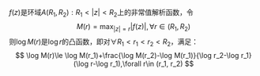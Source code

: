 $f(z)$是环域$A(R_1, R_2):R_1<|z|<R_2$上的非常值解析函数，令
$$
M(r)=\max_{|z|=r}|f(z)|,\forall r\in(R_1, R_2)
$$
则$\log M(r)$是$\log r$的凸函数，即对$\forall R_1< r_1<r_2<R_2$，满足：
$$
\log M(r)\le \log M(r_1)+\frac{\log M(r_2)-\log M(r_1)}{\log r_2-\log r_1}(\log r-\log r_1),\forall r\in (r_1, r_2)
$$
